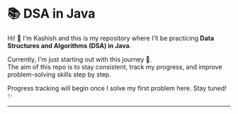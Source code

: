 # **📚 DSA in Java**

Hi! 👋 I'm Kashish and this is my repository where I'll be practicing **Data Structures and Algorithms (DSA) in Java**.

Currently, I'm just starting out with this journey 🚀.  
The aim of this repo is to stay consistent, track my progress, and improve problem-solving skills step by step.

Progress tracking will begin once I solve my first problem here. Stay tuned! ✨

---
